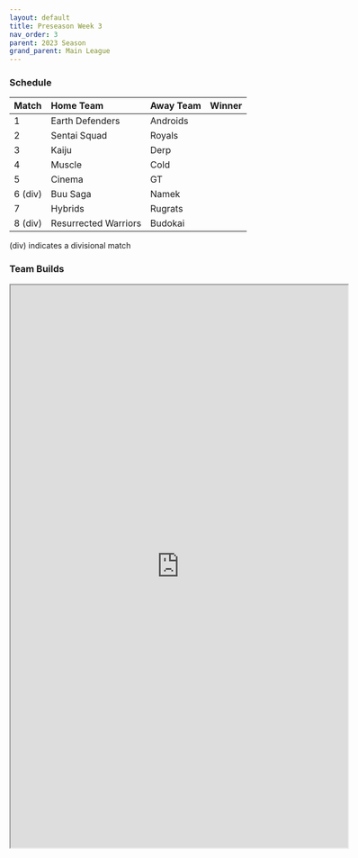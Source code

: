 ```yaml
---
layout: default
title: Preseason Week 3
nav_order: 3
parent: 2023 Season
grand_parent: Main League
---
```

### Schedule

| Match   | Home Team            | Away Team | Winner |
|:--------|:---------------------|:----------|:-------|
| 1       | Earth Defenders      | Androids  |        |
| 2       | Sentai Squad         | Royals    |        |
| 3       | Kaiju                | Derp      |        |
| 4       | Muscle               | Cold      |        |
| 5       | Cinema               | GT        |        |
| 6 (div) | Buu Saga             | Namek     |        |
| 7       | Hybrids              | Rugrats   |        |
| 8 (div) | Resurrected Warriors | Budokai   |        |

(div) indicates a divisional match

### Team Builds 

<iframe width=600 height=1000 scrolling="yes" src="https://docs.google.com/document/d/e/2PACX-1vQHLxzt4-r-7ukIyvGmRfaVbstUUjUIDXu-ntha_sEVCOobZN2eAlz9fP8XV_XDgtiaC073UQYXium3/pub?embedded=true"></iframe>